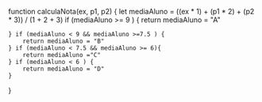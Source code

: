 function calculaNota(ex, p1, p2) {
    let mediaAluno = ((ex * 1) + (p1 * 2) + (p2 * 3)) / (1 + 2 + 3)
    if (mediaAluno >= 9 ) {
        return mediaAluno = "A" 
 
    } if (mediaAluno < 9 && mediaAluno >=7.5 ) {
        return mediaAluno = "B"
    } if (mediaAluno < 7.5 && mediaAluno >= 6){
        return mediaAluno ="C"
    } if (mediaAluno < 6 ) {
        return mediaAluno = "D"
    }

  }